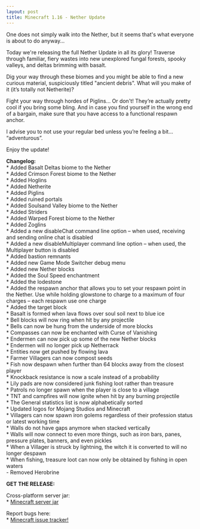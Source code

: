 ```yaml
---
layout: post
title: Minecraft 1.16 - Nether Update
---
```


One does not simply walk into the Nether, but it seems that's what everyone is about to do anyway...<br>

Today we're releasing the full Nether Update in all its glory! Traverse through familiar, fiery wastes into new unexplored fungal forests, spooky valleys, and deltas brimming with basalt.<br>

Dig your way through these biomes and you might be able to find a new curious material, suspiciously titled "ancient debris". What will you make of it (it&rsquo;s totally not Netherite)?<br>

Fight your way through hordes of Piglins&hellip; Or don't! They&rsquo;re actually pretty cool if you bring some bling. And in case you find yourself in the wrong end of a bargain, make sure that you have access to a functional respawn anchor.<br>

I advise you to not use your regular bed unless you&rsquo;re feeling a bit&hellip; &ldquo;adventurous&rdquo;.<br>

Enjoy the update!<br>

**Changelog:**<br>
\* Added Basalt Deltas biome to the Nether<br>
\* Added Crimson Forest biome to the Nether<br>
\* Added Hoglins<br>
\* Added Netherite<br>
\* Added Piglins<br>
\* Added ruined portals<br>
\* Added Soulsand Valley biome to the Nether<br>
\* Added Striders<br>
\* Added Warped Forest biome to the Nether<br>
\* Added Zoglins<br>
\* Added a new disableChat command line option &ndash; when used, receiving and sending online chat is disabled<br>
\* Added a new disableMultiplayer command line option &ndash; when used, the Multiplayer button is disabled<br>
\* Added bastion remnants<br>
\* Added new Game Mode Switcher debug menu<br>
\* Added new Nether blocks<br>
\* Added the Soul Speed enchantment<br>
\* Added the lodestone<br>
\* Added the respawn anchor that allows you to set your respawn point in the Nether. Use while holding glowstone to charge to a maximum of four charges &ndash; each respawn use one charge <br>
\* Added the target block<br>
\* Basalt is formed when lava flows over soul soil next to blue ice<br>
\* Bell blocks will now ring when hit by any projectile<br>
\* Bells can now be hung from the underside of more blocks<br>
\* Compasses can now be enchanted with Curse of Vanishing<br>
\* Endermen can now pick up some of the new Nether blocks<br>
\* Endermen will no longer pick up Netherrack<br>
\* Entities now get pushed by flowing lava<br>
\* Farmer Villagers can now compost seeds<br>
\* Fish now despawn when further than 64 blocks away from the closest player<br>
\* Knockback resistance is now a scale instead of a probability<br>
\* Lily pads are now considered junk fishing loot rather than treasure<br>
\* Patrols no longer spawn when the player is close to a village<br>
\* TNT and campfires will now ignite when hit by any burning projectile<br>
\* The General statistics list is now alphabetically sorted<br>
\* Updated logos for Mojang Studios and Minecraft<br>
\* Villagers can now spawn iron golems regardless of their profession status or latest working time<br>
\* Walls do not have gaps anymore when stacked vertically<br>
\* Walls will now connect to even more things, such as iron bars, panes, pressure plates, banners, and even pickles<br>
\* When a Villager is struck by lightning, the witch it is converted to will no longer despawn<br>
\* When fishing, treasure loot can now only be obtained by fishing in open waters<br>
\- Removed Herobrine<br>

**GET THE RELEASE:**<br>

Cross-platform server jar:<br>
\* [Minecraft server jar](https://launcher.mojang.com/v1/objects/a0d03225615ba897619220e256a266cb33a44b6b/server.jar)<br>

Report bugs here:<br>
\* [Minecraft issue tracker!](https://bugs.mojang.com/browse/MC)<br>
